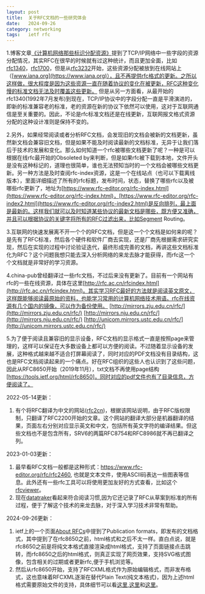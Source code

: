 ```yaml
---
layout: post
title:  关于RFC文档的一些研究体会
date:   2024-09-26
category: networking
tags:   ietf rfc
---
```


1.博客文章[《计算机网络那些标识分配资源》](https://www.cnblogs.com/lionelgeng/p/14520025.html)提到了TCP/IP网络中一些字段的资源分配情况，其实RFC在很早的时候就有过这种统计，而且更加全面，比如[rfc1340](https://tools.ietf.org/html/rfc1340)，[rfc1700](https://tools.ietf.org/html/rfc1700)，但是从[rfc3232](https://www.rfc-editor.org/rfc/rfc3232.txt)开始，这些资源分配被放到在线网站上（[www.iana.org](https://www.iana.org)），且不再提供rfc格式的更新。之所以这样做，很大程度是因为这些资源一直在随着协议的变化在被更新，RFC这种变化慢的标准文档无法及时覆盖这些更新。
但是从另一方面看，从最开始的rfc1340(1992年7月发布)到现在，TCP/IP协议中的字段分配一直是平滑演进的，即新的标准兼容老的标准，老的资源在新的协议下依然可以使用，这对于互联网通信是至关重要的。因此，不论是rfc标准文档还是在线更新，互联网报文格式资源分配的这种设计准则是保持不变的。

2.另外，如果经常阅读或者分析RFC文档，会发现旧的文档会被新的文档更新，虽然新文档会兼容旧文档，但是如果不能及时阅读最新的文档标准，无异于让我们落后于技术的发展和变化。那么如何知道一个rfc被哪些文档更新了呢？一种是可以根据在线rfc最开始的Obsoleted by来判断，但是如果rfc被下载到本地，文件开头是没有这种标记的，道理也很简单，谁也无法预知当时的一个文档会被哪些文档更新。另一种方法是及时查阅rfc-index资源，这是一个在线站点（也可以下载离线版本），里面详细描述了所有的rfc标题，发布时间，状态，替换了哪些rfc以及被哪些rfc更新了，地址为[https://www.rfc-editor.org/rfc-index.html](https://www.rfc-editor.org/rfc-index.html)，[https://www.rfc-editor.org/rfc-index2.html](https://www.rfc-editor.org/rfc-index2.html)是反向排列，最上面是最新的。这样我们就可以及时知道某些协议的最新文档是哪些，既方便又准确，并且可以根据协议的关键字将所有的RFC过滤出来，比如Segment Routing。

3.互联网的快速发展离不开一个个的RFC文档，但是这一个个文档是如何来的呢？是先有了RFC标准，然后各个硬件和软件厂商去实现，还是厂商先根据需求研究实现，然后在实现的过程中讨论验证迭代，最终形成完善的文档，再讲这些文档标准化为RFC？这个问题我想只能去深入分析网络的来龙去脉才能获得，而rfc这一个个文档就是非常好的学习资源。

4.china-pub曾经翻译过一些rfc文档，不过后来没有更新了。目前有一个网站有rfc的一些在线资源，具体在这里[http://rfc.ac.cn/rfcindex.html](http://rfc.ac.cn/rfcindex.html)。其实学习RFC最好的方法就是阅读英文原文，这样既能够阅读最原始的资料，也能学习常用的计算机网络技术用语。rfc在线资源有几个国内的镜像，可以作为备份使用。
 [http://mirrors.zju.edu.cn/rfc/](http://mirrors.zju.edu.cn/rfc/)
 [http://mirrors.nju.edu.cn/rfc/](http://mirrors.nju.edu.cn/rfc/)
 [http://unicom.mirrors.ustc.edu.cn/rfc/](http://unicom.mirrors.ustc.edu.cn/rfc/)

5.为了便于阅读且兼容旧的显示设备，RFC文档的显示格式一直是按照page来管理的，这样可以保证在大多数设备上都可以方便的阅读。不过随着显示设备的发展，这种格式越来越不适合打屏幕阅读了，同时对应的PDF文档没有目录结构，这也是RFC文档阅读起来的一个痛点。好在RFC组织的这些人也认识到了这些问题，因此从RFC8650开始（2019年11月），txt文档不再使用page结构[https://tools.ietf.org/html/rfc8650]，同时对应的pdf文件也有了目录信息，方便阅读了。

2022-05-14更新：
1. 有个将RFC翻译为中文的网站([rfc2cn](http://rfc2cn.com/))，根据该网站说明，由于RFC版权限制，只翻译了RFC2200开始的文章。这个网站的翻译大部分是机器翻译的结果，页面左右分别对应显示英文和中文，包括所有英文字符的编译结果。但这些文档也不是包含所有，SRV6的两篇RFC8754和RFC8986就不再已翻译之列。

2023-01-03更新：
1. 最早看RFC文档一般都是这种形式：https://www.rfc-editor.org/rfc/rfc2460, 也就是文本文件，使用ASCII码表达一些图表等信息。此外还有一些rfc工具可以将使用更加友好的方式查看，比如这个[rfcviewer](https://sourceforge.net/projects/rfcviewer/)。
2. 现在[datatraker](https://datatracker.ietf.org/doc/rfc8986/)看起来符合阅读习惯,因为它还记录了RFC从草案到标准的所有过程，便于了解这个技术的来龙去脉，对于深入学习技术非常有帮助。

2024-09-26更新：
1. ietf上的一个页面[About RFCs](https://www.ietf.org/process/rfcs/)中提到了Publication formats，即发布的文档格式，其中提到了在rfc8650之前，html格式和之后不太一样。直白点说，就是rfc8650之前是将纯文本格式直接渲染成html格式，支持了页面链接点击跳转，而rfc8650之后的html格式，则真正实现了网页效果，支持SVG格式图像，包含相关的过期或者更新rfc,便于手机浏览等。
2. 然后从rfc8650开始，支持了RFCXML格式作为原始编辑格式，而非发布格式，这也意味着RFCXML逐渐在替代Plain Text(纯文本格式)，因为上述html格式需要原始文件的支持，具体细节可以看[这里](https://authors.ietf.org/rfcxml-vocabulary),[这里](https://authors.ietf.org/)和[这里](https://author-tools.ietf.org/)。
